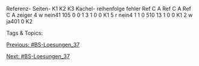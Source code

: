 Referenz- Seiten- K1 K2 K3 Kachel-
reihenfolge fehler Ref C A Ref C A Ref C A zeiger
4 w nein41 105 0 0 1 3 1 0 0 K1
5 r nein4 1 1 0 510 13 1 0 0 K1
2 w ja401 0 K2

   Tags & Topics:
   

[Previous: #BS-Loesungen_37](BS-Loesungen_37.md)

[Next: #BS-Loesungen_37](BS-Loesungen_37.md)